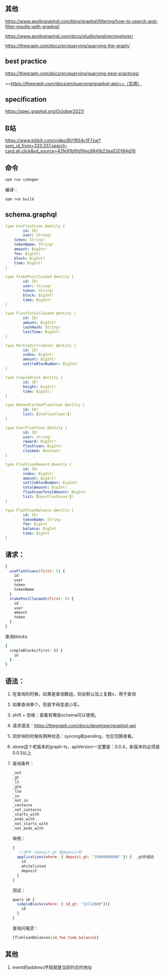 ## 其他

https://www.apollographql.com/blog/graphql/filtering/how-to-search-and-filter-results-with-graphql/

https://www.apollographql.com/docs/studio/explorer/explorer/

https://thegraph.com/docs/en/querying/querying-the-graph/

## best practice

https://thegraph.com/docs/en/querying/querying-best-practices/

==https://thegraph.com/docs/en/querying/graphql-api/==（实用）

## specification

https://spec.graphql.org/October2021/

## B站

https://www.bilibili.com/video/BV1RS4y1F7zw?spm_id_from=333.337.search-card.all.click&vd_source=42fe91bf6d16ec8841b22ea520184d76



## 命令

```sh
npm run codegen
```

编译：

```sh
npm run build
```



## schema.graphql

```yaml
type UseFlashloan @entity {
		id: ID!
		user: String!
    token: String!
    tokenName: String!
    amount: BigInt!
    fee: BigInt!
    block: BigInt!
    time: BigInt!
}
    
type StakePoolClaimed @entity {
		id: ID!
		user: String!
		token: String!
		block: BigInt!
		time: BigInt!
}

type FlashTotalClaimed @entity {
		id: ID!
		amount: BigInt!
		lashHash: String!
		lastTime: BigInt!
}

type MerkleDistributor @entity {
		id: ID!
		index: BigInt!
		amount: BigInt!
		settleBlocNumber: BigInt!
}

type SimpleBlock @entity {
		id: ID!
		height: BigInt!
		time: BigInt!
}

type NoHandlerUseFlashloan @entity {
		id: ID!
		list: [UseFlashloan!]!
}

type UserFlashloan @entity {
		id: ID!
		user: String!
		reward: BigInt!
		flashloan: BigInt!
		claimed: Boolean!
}

type FlashloanReward @eneity {
		id: ID!
		index: BigInt!
		amount: BigInt!
		settleBlocNumber: BigInt!
		totalAmount: BigInt!
		flashloanTotalAmount: BigInt!
		list: [UserFlashloan!]!
}

type FlashloanBalance @entity {
		id: ID!
		tokenName: String
		fee: BigInt
		balance: BigInt
		time: BigInt
}
```



## 请求：

```js
{
  useFlashloans(first: 5) {
    id
    user
    token
    tokenName
  }
  stakePoolClaimeds(first: 5) {
    id
    user
    amount
    token
  }
}
```

查询blocks

```sh
{
  simpleBlocks(first: 5) {
    id
  }
}
```

## 语法：

1. 在查询的时候，如果是查询数组，则会默认加上复数s，用于查询

2. 如果查询单个，则首字母变成小写。

3. shift + 空格：查看有哪些schema可以使用。

4. 请求语法：https://thegraph.com/docs/developer/graphql-api

5. 同步块的时候有两种状态：syncing和pending，勿忘切换查看。

6. stone这个老版本的graph-ts，apiVersion一定要是：0.0.4，新版本的必须是0.0.5以上

7. 查询条件：

   ```js
   _not
   _gt
   _lt
   _gte
   _lte
   _in
   _not_in
   _contains
   _not_contains
   _starts_with
   _ends_with
   _not_starts_with
   _not_ends_with
   ```

   举例：

   ```js
   {
      //其中：deposit_gt 是deposit和 
     applications(where: { deposit_gt: "10000000000" }) {  _gt的组合
       id
       whitelisted
       deposit
     }
   }
   ```

   测试：

   ```js
   query sb {
     simpleBlocks(where: { id_gt: "13712600"}){
       id
     }
   }
   ```

   查询闪电贷：

   ```sh
   {flahloanBalances{id,fee,time,balance}}
   ```



## 其他

1. event的address字段就是当前的合约地址
